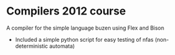 # Compilers 2012 course
A compiler for the simple language buzen using Flex and Bison

- Included a simple python script for easy testing of nfas (non-deterministic automata)

